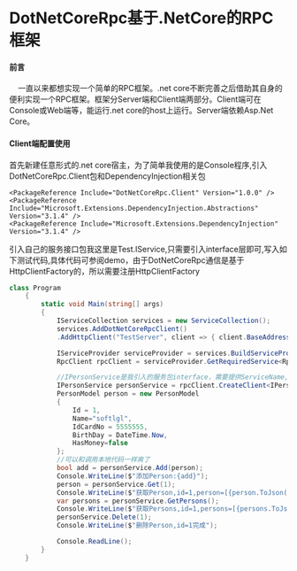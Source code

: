 # DotNetCoreRpc基于.NetCore的RPC框架

#### 前言
&nbsp;&nbsp;&nbsp;&nbsp;一直以来都想实现一个简单的RPC框架。.net core不断完善之后借助其自身的便利实现一个RPC框架。框架分Server端和Client端两部分。Client端可在Console或Web端等，能运行.net core的host上运行。Server端依赖Asp.Net Core。

#### Client端配置使用
首先新建任意形式的.net core宿主，为了简单我使用的是Console程序,引入DotNetCoreRpc.Client包和DependencyInjection相关包
```
<PackageReference Include="DotNetCoreRpc.Client" Version="1.0.0" />
<PackageReference Include="Microsoft.Extensions.DependencyInjection.Abstractions" Version="3.1.4" />
<PackageReference Include="Microsoft.Extensions.DependencyInjection" Version="3.1.4" />
```
引入自己的服务接口包我这里是Test.IService,只需要引入interface层即可,写入如下测试代码,具体代码可参阅demo，由于DotNetCoreRpc通信是基于HttpClientFactory的，所以需要注册HttpClientFactory
```cs
class Program
    {
        static void Main(string[] args)
        {
            IServiceCollection services = new ServiceCollection();
            services.AddDotNetCoreRpcClient()
            .AddHttpClient("TestServer", client => { client.BaseAddress = new Uri("http://localhost:34047/"); });

            IServiceProvider serviceProvider = services.BuildServiceProvider();
            RpcClient rpcClient = serviceProvider.GetRequiredService<RpcClient>();

            //IPersonService是我引入的服务包interface，需要提供ServiceName,即AddHttpClient的名称
            IPersonService personService = rpcClient.CreateClient<IPersonService>("TestServer");
            PersonModel person = new PersonModel
            {
                Id = 1,
                Name="softlgl",
                IdCardNo = 5555555,
                BirthDay = DateTime.Now,
                HasMoney=false
            };
            //可以和调用本地代码一样爽了
            bool add = personService.Add(person);
            Console.WriteLine($"添加Person:{add}");
            person = personService.Get(1);
            Console.WriteLine($"获取Person,id=1,person=[{person.ToJson()}]");
            var persons = personService.GetPersons();
            Console.WriteLine($"获取Persons,id=1,persons=[{persons.ToJson()}]");
            personService.Delete(1);
            Console.WriteLine($"删除Person,id=1完成");

            Console.ReadLine();
        }
    }
```
